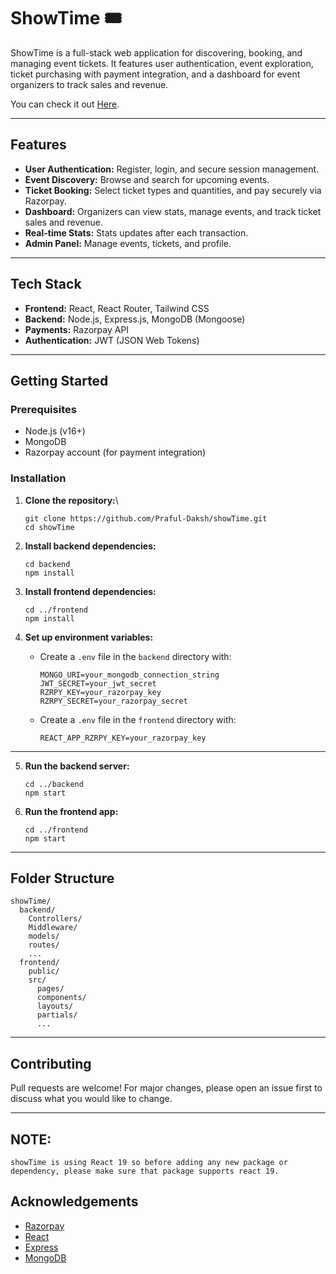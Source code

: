 # ShowTime 🎟️

ShowTime is a full-stack web application for discovering, booking, and managing event tickets. It features user authentication, event exploration, ticket purchasing with payment integration, and a dashboard for event organizers to track sales and revenue.

You can check it out [Here](http://show-time-six.vercel.app/).

---

## Features

- **User Authentication:** Register, login, and secure session management.
- **Event Discovery:** Browse and search for upcoming events.
- **Ticket Booking:** Select ticket types and quantities, and pay securely via  Razorpay.
- **Dashboard:** Organizers can view stats, manage events, and track ticket sales and revenue.
- **Real-time Stats:** Stats updates after each transaction.
- **Admin Panel:** Manage events, tickets, and profile.

---

## Tech Stack

- **Frontend:** React, React Router, Tailwind CSS
- **Backend:** Node.js, Express.js, MongoDB (Mongoose)
- **Payments:** Razorpay API
- **Authentication:** JWT (JSON Web Tokens)

---

## Getting Started

### Prerequisites

- Node.js (v16+)
- MongoDB
- Razorpay account (for payment integration)

### Installation

1. **Clone the repository:**\      
    ```
    git clone https://github.com/Praful-Daksh/showTime.git
    cd showTime
    ```

2. **Install backend dependencies:**
    ```
    cd backend
    npm install
    ```

3. **Install frontend dependencies:**
    ```
    cd ../frontend
    npm install
    ```

4. **Set up environment variables:**

    - Create a `.env` file in the `backend` directory with:
        ```
        MONGO_URI=your_mongodb_connection_string
        JWT_SECRET=your_jwt_secret
        RZRPY_KEY=your_razorpay_key
        RZRPY_SECRET=your_razorpay_secret
        ```
    - Create a `.env` file in the `frontend` directory with:
        ```
        REACT_APP_RZRPY_KEY=your_razorpay_key
        ```
---

5. **Run the backend server:**
    ```
    cd ../backend
    npm start
    ```

6. **Run the frontend app:**
    ```
    cd ../frontend
    npm start
    ```

---

## Folder Structure

```
showTime/
  backend/
    Controllers/
    Middleware/
    models/
    routes/
    ...
  frontend/
    public/
    src/
      pages/
      components/
      layouts/
      partials/
      ...
```

---

## Contributing

Pull requests are welcome! For major changes, please open an issue first to discuss what you would like to change.

---
## NOTE: 
```
showTime is using React 19 so before adding any new package or dependency, please make sure that package supports react 19.
```

## Acknowledgements

- [Razorpay](https://razorpay.com/)
- [React](https://react.dev/)
- [Express](https://expressjs.com/)
- [MongoDB](https://www.mongodb.com/)